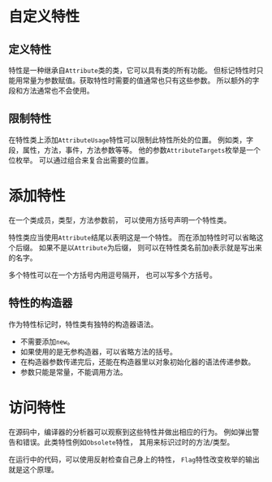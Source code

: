 ﻿# 自定义特性
## 定义特性
特性是一种继承自`Attribute`类的类，它可以具有类的所有功能。
但标记特性时只能用常量为参数赋值。获取特性时需要的值通常也只有这些参数。
所以额外的字段和方法通常也不会使用。

## 限制特性

在特性类上添加`AttributeUsage`特性可以限制此特性所处的位置。
例如类，字段，属性，方法，事件，方法参数等等。
他的参数`AttributeTargets`枚举是一个位枚举。
可以通过组合来复合出需要的位置。
# 添加特性 
在一个类成员，类型，方法参数前，
可以使用方括号声明一个特性类。

特性类应当使用`Attribute`结尾以表明这是一个特性。
而在添加特性时可以省略这个后缀。
如果不是以`Attribute`为后缀，
则可以在特性类名前加`@`表示就是写出来的名字。

多个特性可以在一个方括号内用逗号隔开，
也可以写多个方括号。

## 特性的构造器
作为特性标记时，特性类有独特的构造器语法。

- 不需要添加`new`。
- 如果使用的是无参构造器，可以省略方法的括号。
- 在构造器参数传递完后，还能在构造器里以对象初始化器的语法传递参数。
- 参数只能是常量，不能调用方法。

# 访问特性
在源码中，编译器的分析器可以观察到这些特性并做出相应的行为。
例如弹出警告和错误。此类特性例如`Obsolete`特性，
其用来标识过时的方法/类型。 


在运行中的代码，可以使用反射检查自己身上的特性，
`Flag`特性改变枚举的输出就是这个原理。
